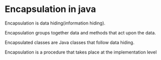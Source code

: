 # Encapsulation in java 
Encapsulation is data hiding(information hiding).

Encapsulation groups together data and methods that act upon the data.

Encapsulated classes are Java classes that follow data hiding.

Encapsulation is a procedure that takes place at the implementation level